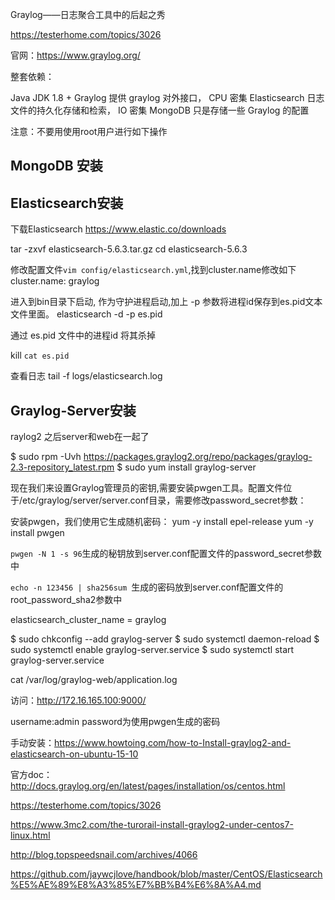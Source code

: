 Graylog——日志聚合工具中的后起之秀


https://testerhome.com/topics/3026

官网：https://www.graylog.org/



整套依赖：

Java JDK 1.8 +
Graylog 提供 graylog 对外接口， CPU 密集
Elasticsearch 日志文件的持久化存储和检索， IO 密集
MongoDB 只是存储一些 Graylog 的配置

注意：不要用使用root用户进行如下操作





## MongoDB 安装




## Elasticsearch安装

下载Elasticsearch
https://www.elastic.co/downloads

tar -zxvf elasticsearch-5.6.3.tar.gz
cd elasticsearch-5.6.3

修改配置文件`vim config/elasticsearch.yml`,找到cluster.name修改如下
cluster.name: graylog


进入到bin目录下启动,
作为守护进程启动,加上 -p 参数将进程id保存到es.pid文本文件里面。
elasticsearch -d -p es.pid

通过 es.pid 文件中的进程id 将其杀掉

kill `cat es.pid`

查看日志
tail -f logs/elasticsearch.log

## Graylog-Server安装

raylog2 之后server和web在一起了


$ sudo rpm -Uvh https://packages.graylog2.org/repo/packages/graylog-2.3-repository_latest.rpm
$ sudo yum install graylog-server



现在我们来设置Graylog管理员的密钥,需要安装pwgen工具。配置文件位于/etc/graylog/server/server.conf目录，需要修改password_secret参数：

安装pwgen，我们使用它生成随机密码：
yum -y install epel-release
yum -y install pwgen

`pwgen -N 1 -s 96`生成的秘钥放到server.conf配置文件的password_secret参数中

`echo -n 123456 | sha256sum `生成的密码放到server.conf配置文件的root_password_sha2参数中

elasticsearch_cluster_name = graylog


$ sudo chkconfig --add graylog-server
$ sudo systemctl daemon-reload
$ sudo systemctl enable graylog-server.service
$ sudo systemctl start graylog-server.service

cat /var/log/graylog-web/application.log


访问：http://172.16.165.100:9000/

username:admin
password为使用pwgen生成的密码



手动安装：https://www.howtoing.com/how-to-Install-graylog2-and-elasticsearch-on-ubuntu-15-10

官方doc：http://docs.graylog.org/en/latest/pages/installation/os/centos.html

https://testerhome.com/topics/3026

https://www.3mc2.com/the-turorail-install-graylog2-under-centos7-linux.html

http://blog.topspeedsnail.com/archives/4066

https://github.com/jaywcjlove/handbook/blob/master/CentOS/Elasticsearch%E5%AE%89%E8%A3%85%E7%BB%B4%E6%8A%A4.md
